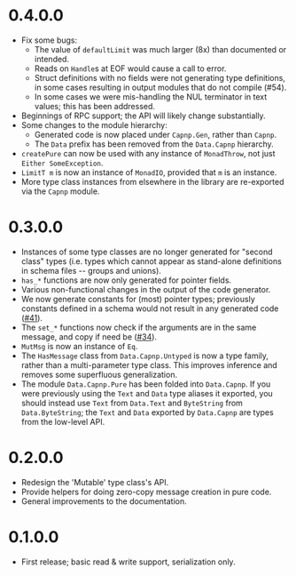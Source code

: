 # 0.4.0.0

* Fix some bugs:
  * The value of `defaultLimit` was much larger (8x) than documented or
    intended.
  * Reads on `Handle`s at EOF would cause a call to error.
  * Struct definitions with no fields were not generating type
    definitions, in some cases resulting in output modules that do
    not compile (#54).
  * In some cases we were mis-handling the NUL terminator in text
    values; this has been addressed.
* Beginnings of RPC support; the API will likely change substantially.
* Some changes to the module hierarchy:
  * Generated code is now placed under `Capnp.Gen`, rather than `Capnp`.
  * The `Data` prefix has been removed from the `Data.Capnp` hierarchy.
* `createPure` can now be used with any instance of `MonadThrow`, not
  just `Either SomeException`.
* `LimitT m` is now an instance of `MonadIO`, provided that `m` is an
  instance.
* More type class instances from elsewhere in the library are
  re-exported via the `Capnp` module.

# 0.3.0.0

* Instances of some type classes are no longer generated for "second
  class" types (i.e. types which cannot appear as stand-alone
  definitions in schema files -- groups and unions).
* `has_*` functions are now only generated for pointer fields.
* Various non-functional changes in the output of the code generator.
* We now generate constants for (most) pointer types; previously
  constants defined in a schema would not result in any generated code
  ([#41][issue41]).
* The `set_*` functions now check if the arguments are in the same
  message, and copy if need be ([#34][issue34]).
* `MutMsg` is now an instance of `Eq`.
* The `HasMessage` class from `Data.Capnp.Untyped` is now a type family,
  rather than a multi-parameter type class. This improves inference and
  removes some superfluous generalization.
* The module `Data.Capnp.Pure` has been folded into `Data.Capnp`. If you
  were previously using the `Text` and `Data` type aliases it exported,
  you should instead use `Text` from `Data.Text` and `ByteString` from
  `Data.ByteString`; the `Text` and `Data` exported by `Data.Capnp` are
  types from the low-level API.

# 0.2.0.0

* Redesign the 'Mutable' type class's API.
* Provide helpers for doing zero-copy message creation in pure code.
* General improvements to the documentation.

# 0.1.0.0

* First release; basic read & write support, serialization only.

[issue41]: https://github.com/zenhack/haskell-capnp/issues/41
[issue34]: https://github.com/zenhack/haskell-capnp/issues/34
